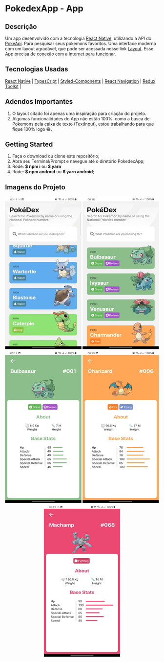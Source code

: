 # PokedexApp - App


## Descrição
Um app desenvolvido com a tecnologia [React Native](https://reactnative.dev/), utilizando a API do [PokeApi](https://pokeapi.co/). Para
pesquisar seus pokemons favoritos. Uma interface moderna com um layout agradável, que pode ser acessada nesse link 
[Layout](https://www.behance.net/gallery/95727849/Pokdex-App?tracking_source=search_projects_recommended%7Cpokedex%20app). Esse App
precisa de conexão com a Internet para funcionar.

## Tecnologias Usadas
[React Native](https://reactnative.dev/) |
[TypesCript](https://www.typescriptlang.org/) |
[Styled-Components](https://styled-components.com/) |
[React Navigation](https://reactnavigation.org/) |
[Redux Toolkit](https://redux-toolkit.js.org/) |

## Adendos Importantes
1. O layout citado foi apenas uma inspiração para criação do projeto.
2. Algumas funcionalidades do App não estão 100%, como a busca de Pokemons pela caixa de texto (TextInput), estou trabalhando
para que fique 100% logo 😁.

## Getting Started
1. Faça o download ou clone este repositório;
2. Abra seu Terminal/Prompt e navegue até o diretório PokedexApp;
3. Rode: **$ npm i** ou **$ yarn**
4. Rode: **$ npm android** ou **$ yarn android**;

## Imagens do Projeto

<div align="center">
 <img width="250" height="500" src="src/assets/To_Readme/screen.gif">
 <img width="250" height="500" src="src/assets/To_Readme/print1.jpeg">
 <img width="250" height="500" src="src/assets/To_Readme/print2.jpeg">
 <img width="250" height="500" src="src/assets/To_Readme/print3.jpeg">
 <img width="250" height="500" src="src/assets/To_Readme/print4.jpeg">
</div>
